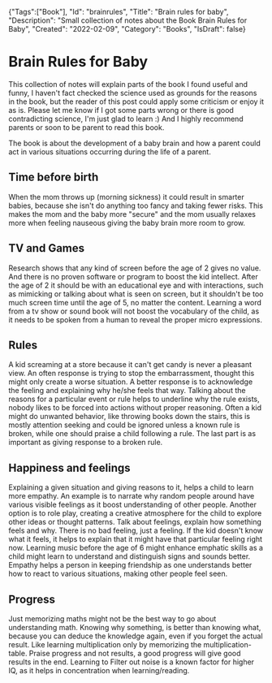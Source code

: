 {"Tags":["Book"], "Id": "brainrules", "Title": "Brain rules for baby", "Description": "Small collection of notes about the Book Brain Rules for Baby", "Created": "2022-02-09", "Category": "Books", "IsDraft": false}

# Brain Rules for Baby

This collection of notes will explain parts of the book I found useful and funny, I haven't fact checked the science used as grounds for the reasons in the book, but the reader of this post could apply some criticism or enjoy it as is. Please let me know if I got some parts wrong or there is good contradicting science, I'm just glad to learn :) And I highly recommend parents or soon to be parent to read this book.

The book is about the development of a baby brain and how a parent could act in various situations occurring during the life of a parent. 

## Time before birth

When the mom throws up (morning sickness) it could result in smarter babies, because she isn't do anything too fancy and taking fewer risks. This makes the mom and the baby more "secure" and the mom usually relaxes more when feeling nauseous giving the baby brain more room to grow. 

## TV and Games

Research shows that any kind of screen before the age of 2 gives no value. And there is no proven software or program to boost the kid intellect. After the age of 2 it should be with an educational eye and with interactions, such as mimicking or talking about what is seen on screen, but it shouldn't be too much screen time until the age of 5, no matter the content. Learning a word from a tv show or sound book will not boost the vocabulary of the child, as it needs to be spoken from a human to reveal the proper micro expressions. 

## Rules

A kid screaming at a store because it can't get candy is never a pleasant view. An often response is trying to stop the embarrassment, thought this might only create a worse situation. A better response is to acknowledge the feeling and explaining why he/she feels that way. Talking about the reasons for a particular event or rule helps to underline why the rule exists, nobody likes to be forced into actions without proper reasoning. Often a kid might do unwanted behavior, like throwing books down the stairs, this is mostly attention seeking and could be ignored unless a known rule is broken, while one should praise a child following a rule. The last part is as important as giving response to a broken rule.

## Happiness and feelings

Explaining a given situation and giving reasons to it, helps a child to learn more empathy. An example is to narrate why random people around have various visible feelings as it boost understanding of other people. Another option is to role play, creating a creative atmosphere for the child to explore other ideas or thought patterns. Talk about feelings, explain how something feels and why. There is no bad feeling, just a feeling. If the kid doesn't know what it feels, it helps to explain that it might have that particular feeling right now. Learning music before the age of 6 might enhance emphatic skills as a child might learn to understand and distinguish signs and sounds better. 
Empathy helps a person in keeping friendship as one understands better how to react to various situations, making other people feel seen.

## Progress

Just memorizing maths might not be the best way to go about understanding math. Knowing why something, is better than knowing what, because you can deduce the knowledge again, even if you forget the actual result. Like learning multiplication only by memorizing the multiplication-table. Praise progress and not results, a good progress will give good results in the end.
Learning to Filter out noise is a known factor for higher IQ, as it helps in concentration when learning/reading. 